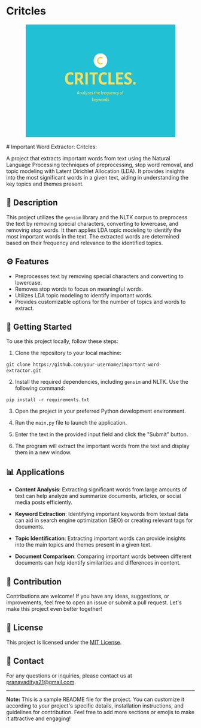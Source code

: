 # Critcles
<p align="center">
  <img src="https://github.com/NAVadi21/Critcles/blob/main/CRITCLES.jpg" alt="Project Logo" width="400" height="300">
</p>
# Important Word Extractor: Critcles:

A project that extracts important words from text using the Natural Language Processing techniques of preprocessing, stop word removal, and topic modeling with Latent Dirichlet Allocation (LDA). It provides insights into the most significant words in a given text, aiding in understanding the key topics and themes present.

## 📝 Description 

This project utilizes the `gensim` library and the NLTK corpus to preprocess the text by removing special characters, converting to lowercase, and removing stop words. It then applies LDA topic modeling to identify the most important words in the text. The extracted words are determined based on their frequency and relevance to the identified topics.
 
## ⚙️ Features

- Preprocesses text by removing special characters and converting to lowercase.
- Removes stop words to focus on meaningful words. 
- Utilizes LDA topic modeling to identify important words.
- Provides customizable options for the number of topics and words to extract.

## 🚀 Getting Started 

To use this project locally, follow these steps:

1. Clone the repository to your local machine:

```shell 
git clone https://github.com/your-username/important-word-extractor.git
```

2. Install the required dependencies, including `gensim` and NLTK. Use the following command:

```shell
pip install -r requirements.txt
```

3. Open the project in your preferred Python development environment.

4. Run the `main.py` file to launch the application.

5. Enter the text in the provided input field and click the "Submit" button.

6. The program will extract the important words from the text and display them in a new window.

## 📊 Applications

- **Content Analysis**: Extracting significant words from large amounts of text can help analyze and summarize documents, articles, or social media posts efficiently.

- **Keyword Extraction**: Identifying important keywords from textual data can aid in search engine optimization (SEO) or creating relevant tags for documents.

- **Topic Identification**: Extracting important words can provide insights into the main topics and themes present in a given text.

- **Document Comparison**: Comparing important words between different documents can help identify similarities and differences in content.


## 🤝 Contribution

Contributions are welcome! If you have any ideas, suggestions, or improvements, feel free to open an issue or submit a pull request. Let's make this project even better together!


## 📜 License

This project is licensed under the [MIT License](LICENSE).

## 📧 Contact

For any questions or inquiries, please contact us at pranavaditya21@gmail.com.

---

**Note:** This is a sample README file for the project. You can customize it according to your project's specific details, installation instructions, and guidelines for contribution. Feel free to add more sections or emojis to make it attractive and engaging!
